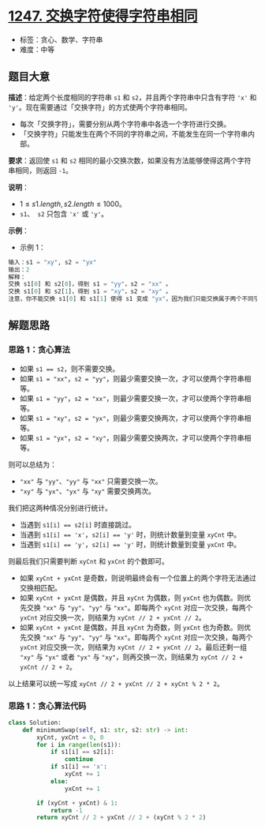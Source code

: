 # [1247. 交换字符使得字符串相同](https://leetcode.cn/problems/minimum-swaps-to-make-strings-equal/)

- 标签：贪心、数学、字符串
- 难度：中等

## 题目大意

**描述**：给定两个长度相同的字符串 `s1` 和 `s2`，并且两个字符串中只含有字符 `'x'` 和 `'y'`。现在需要通过「交换字符」的方式使两个字符串相同。

- 每次「交换字符」，需要分别从两个字符串中各选一个字符进行交换。
- 「交换字符」只能发生在两个不同的字符串之间，不能发生在同一个字符串内部。

**要求**：返回使 `s1` 和 `s2` 相同的最小交换次数，如果没有方法能够使得这两个字符串相同，则返回 `-1`。

**说明**：

- $1 \le s1.length, s2.length \le 1000$。
- `s1`、` s2` 只包含 `'x'` 或 `'y'`。

**示例**：

- 示例 1：

```Python
输入：s1 = "xy", s2 = "yx"
输出：2
解释：
交换 s1[0] 和 s2[0]，得到 s1 = "yy"，s2 = "xx" 。
交换 s1[0] 和 s2[1]，得到 s1 = "xy"，s2 = "xy" 。
注意，你不能交换 s1[0] 和 s1[1] 使得 s1 变成 "yx"，因为我们只能交换属于两个不同字符串的字符。
```

## 解题思路

### 思路 1：贪心算法

- 如果 `s1 == s2`，则不需要交换。
- 如果 `s1 = "xx"`，`s2 = "yy"`，则最少需要交换一次，才可以使两个字符串相等。
- 如果 `s1 = "yy"`，`s2 = "xx"`，则最少需要交换一次，才可以使两个字符串相等。
- 如果 `s1 = "xy"`，`s2 = "yx"`，则最少需要交换两次，才可以使两个字符串相等。
- 如果 `s1 = "yx"`，`s2 = "xy"`，则最少需要交换两次，才可以使两个字符串相等。

则可以总结为：

- `"xx"` 与 `"yy"`、`"yy"` 与 `"xx"` 只需要交换一次。
- `"xy"` 与 `"yx"`、`"yx"` 与 `"xy"` 需要交换两次。

我们把这两种情况分别进行统计。

- 当遇到 `s1[i] == s2[i]` 时直接跳过。
- 当遇到 `s1[i] == 'x'`，`s2[i] == 'y'` 时，则统计数量到变量 `xyCnt` 中。
- 当遇到 `s1[i] == 'y'`，`s2[i] == 'y'` 时，则统计数量到变量 `yxCnt` 中。

则最后我们只需要判断 `xyCnt` 和 `yxCnt` 的个数即可。

- 如果 `xyCnt + yxCnt` 是奇数，则说明最终会有一个位置上的两个字符无法通过交换相匹配。
- 如果 `xyCnt + yxCnt` 是偶数，并且 `xyCnt` 为偶数，则 `yxCnt` 也为偶数。则优先交换 `"xx"` 与 `"yy"`、`"yy"` 与 `"xx"`。即每两个 `xyCnt` 对应一次交换，每两个 `yxCnt` 对应交换一次，则结果为 `xyCnt // 2 + yxCnt // 2`。
- 如果 `xyCnt + yxCnt` 是偶数，并且 `xyCnt` 为奇数，则 `yxCnt` 也为奇数。则优先交换 `"xx"` 与 `"yy"`、`"yy"` 与 `"xx"`。即每两个 `xyCnt` 对应一次交换，每两个 `yxCnt` 对应交换一次，则结果为 `xyCnt // 2 + yxCnt // 2`。最后还剩一组 `"xy"` 与 `"yx"` 或者 `"yx"` 与 `"xy"`，则再交换一次，则结果为 `xyCnt // 2 + yxCnt // 2 + 2`。

以上结果可以统一写成 `xyCnt // 2 + yxCnt // 2 + xyCnt % 2 * 2`。

### 思路 1：贪心算法代码

```Python
class Solution:
    def minimumSwap(self, s1: str, s2: str) -> int:
        xyCnt, yxCnt = 0, 0
        for i in range(len(s1)):
            if s1[i] == s2[i]:
                continue
            if s1[i] == 'x':
                xyCnt += 1
            else:
                yxCnt += 1

        if (xyCnt + yxCnt) & 1:
            return -1
        return xyCnt // 2 + yxCnt // 2 + (xyCnt % 2 * 2)
```
